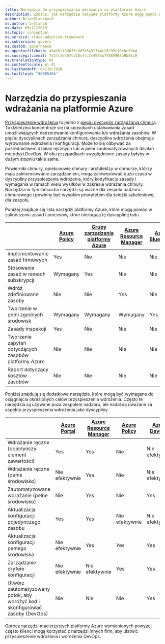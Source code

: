 ```yaml
---
title: Narzędzia do przyspieszania wdrażania na platformie Azure
description: Zobacz, jak narzędzia natywne platformy Azure mogą pomóc w dojrzałych zasadach i procesach, które obsługują dyscyplinę ładu Deployment Acceleration.
author: BrianBlanchard
ms.author: brblanch
ms.date: 09/17/2019
ms.topic: conceptual
ms.service: cloud-adoption-framework
ms.subservice: govern
ms.custom: governance
ms.openlocfilehash: 434f8118d075c907d543f344c26c99c10cbc9bb4
ms.sourcegitcommit: 7d3fc1e407cd18c4fc7c4964a77885907a9b85c0
ms.translationtype: MT
ms.contentlocale: pl-PL
ms.lasthandoff: 04/16/2020
ms.locfileid: "80995466"
---
```

# <a name="deployment-acceleration-tools-in-azure"></a>Narzędzia do przyspieszania wdrażania na platformie Azure

[Przyspieszenie wdrożenia](./index.md) to jedno z [pięciu dyscyplin zarządzania chmurą](../governance-disciplines.md). Ta dziedzina koncentruje się na sposobach ustanawiania zasad umożliwiających nadzorowanie konfigurowania lub wdrażania zasobów. W pięciu dyscyplinach zarządzania chmurą, dyscyplina wdrożenia obejmuje wyrównanie wdrożenia i konfiguracji. Może to się odbywać za pośrednictwem działań ręcznych lub w pełni zautomatyzowanych działań metodyki DevOps. W obu przypadkach uwzględnione zasady byłyby w dużym stopniu takie same.

Powierniki chmury, opiekunowie chmury i architektzy w chmurze, którzy mają zainteresowanie zarządzaniem, mogą zainwestować dużo czasu w dyscypliny przyspieszenia wdrożenia, który kodyfikacje zasady i wymagania w ramach wielu wysiłków w zakresie wdrażania chmury. Narzędzia w tym łańcucha narzędzi są ważne dla zespołu nadzoru chmurowego i powinny być wysokim priorytetem dla ścieżki szkoleniowej dla zespołu.

Poniżej znajduje się lista narzędzi platformy Azure, które mogą pomóc w zakończeniu zasad i procesów, które obsługują tę dyscyplinę ładu.

|  | [Azure Policy](https://docs.microsoft.com/azure/governance/policy/overview) | [Grupy zarządzania platformy Azure](https://docs.microsoft.com/azure/governance/management-groups) | [Azure Resource Manager](https://docs.microsoft.com/azure/azure-resource-manager/management/overview) | [Azure Blueprints](https://docs.microsoft.com/azure/governance/blueprints/overview) | [Azure Resource Graph](https://docs.microsoft.com/azure/governance/resource-graph/overview) | [Azure Cost Management](https://docs.microsoft.com/azure/cost-management) |
|---------|---------|---------|---------|---------|---------|---------|
|Implementowanie zasad firmowych     |Yes |Nie  |Nie  |Nie | Nie |Nie |
|Stosowanie zasad w ramach subskrypcji     |Wymagany |Yes  |Nie  |Nie | Nie |Nie |
|Wdróż zdefiniowane zasoby     |Nie |Nie  |Yes  |Nie | Nie |Nie |
|Tworzenie w pełni zgodnych środowisk      |Wymagany |Wymagany  |Wymagany  |Yes | Nie |Nie |
|Zasady inspekcji      |Yes |Nie  |Nie  |Nie | Nie |Nie |
|Tworzenie zapytań dotyczących zasobów platformy Azure      |Nie |Nie  |Nie  |Nie |Yes |Nie |
|Raport dotyczący kosztów zasobów      |Nie |Nie  |Nie  |Nie |Nie |Yes |

Poniżej znajdują się dodatkowe narzędzia, które mogą być wymagane do osiągnięcia określonych celów przyspieszenia wdrożenia. Często te narzędzia są używane poza zespołem nadzoru, ale nadal są uważane za aspekty przyspieszenia wdrożenia jako dyscypliny.

|  | [Azure Portal](https://azure.microsoft.com/features/azure-portal)  | [Azure Resource Manager](https://docs.microsoft.com/azure/azure-resource-manager/management/overview)  | [Azure Policy](https://docs.microsoft.com/azure/governance/policy/overview) | [Azure DevOps](https://docs.microsoft.com/azure/devops) | [Azure Backup](https://docs.microsoft.com/azure/backup/backup-introduction-to-azure-backup) | [Azure Site Recovery](https://docs.microsoft.com/azure/site-recovery/site-recovery-overview) |
|---------|---------|---------|---------|---------|---------|---------|
|Wdrażanie ręczne (pojedynczy element zawartości)     | Yes | Yes  | Nie  | Nie efektywnie | Nie | Yes |
|Wdrażanie ręczne (pełne środowisko)     | Nie efektywnie | Yes | Nie  | Nie efektywnie | Nie | Yes |
|Zautomatyzowane wdrażanie (pełne środowisko)     | Nie  | Yes  | Nie  | Yes  | Nie | Yes |
|Aktualizacja konfiguracji pojedynczego zasobu     | Yes | Yes | Nie efektywnie | Nie efektywnie | Nie | Tak — podczas replikacji |
|Aktualizacja konfiguracji pełnego środowiska     | Nie efektywnie | Yes | Yes | Yes  | Nie | Tak — podczas replikacji |
|Zarządzanie dryfem konfiguracji     | Nie efektywnie | Nie efektywnie | Yes  | Yes  | Nie | Tak — podczas replikacji |
|Utwórz zautomatyzowany potok, aby wdrożyć kod i skonfigurować zasoby (DevOps)     | Nie | Nie | Nie | Yes | Nie | Nie |

Oprócz narzędzi macierzystych platformy Azure wymienionych powyżej często klienci mogą korzystać z narzędzi innych firm, aby ułatwić przyspieszenie wdrożenia i wdrożenia DevOps.
